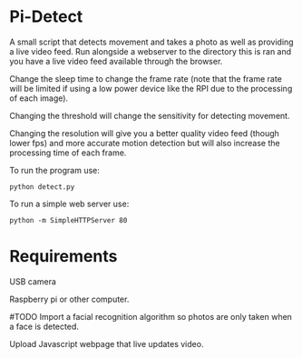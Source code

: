 # Pi-Detect

A small script that detects movement and takes a photo as well as providing a live video feed.
Run alongside a webserver to the directory this is ran and you have a live video feed available through the browser.

Change the sleep time to change the frame rate (note that the frame rate will be limited if using a low power device like the RPI due to the processing of each image).

Changing the threshold will change the sensitivity for detecting movement.

Changing the resolution will give you a better quality video feed (though lower fps) and more accurate motion detection but will also increase the processing time of each frame.


To run the program use:

    python detect.py

To run a simple web server use:

    python -m SimpleHTTPServer 80



# Requirements
USB camera

Raspberry pi or other computer.




#TODO
Import a facial recognition algorithm so photos are only taken when a face is detected.

Upload Javascript webpage that live updates video.
